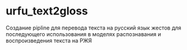 # urfu_text2gloss

Создание pipline для перевода текста на русский язык жестов для последующего использования в моделях распознавания и воспроизведения текста на РЖЯ
